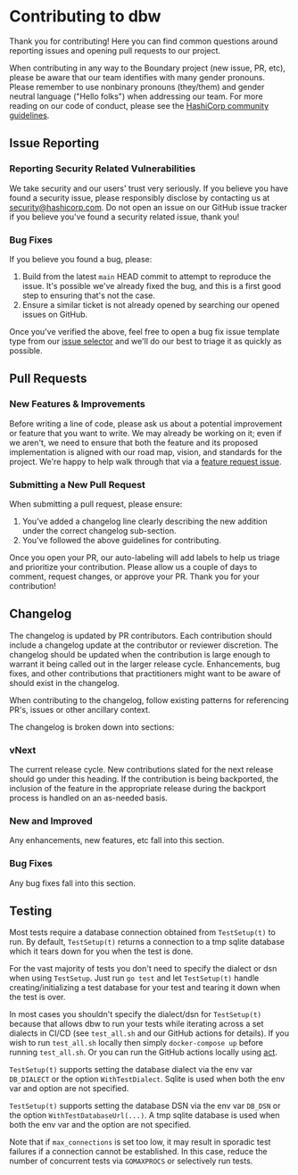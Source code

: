 # Contributing to dbw

Thank you for contributing! Here you can find common questions around reporting issues and opening
pull requests to our project.

When contributing in any way to the Boundary project (new issue, PR, etc), please be aware that our team identifies with many gender pronouns. Please remember to use nonbinary pronouns (they/them) and gender neutral language ("Hello folks") when addressing our team. For more reading on our code of conduct, please see the [HashiCorp community guidelines](https://www.hashicorp.com/community-guidelines). 

## Issue Reporting
### Reporting Security Related Vulnerabilities

We take security and our users' trust very seriously. If you believe you have found a security issue, please responsibly disclose by contacting us at security@hashicorp.com. Do not open an issue on 
our GitHub issue tracker if you believe you've found a security related issue, thank you!

### Bug Fixes

If you believe you found a bug, please:

1. Build from the latest `main` HEAD commit to attempt to reproduce the issue. It's possible we've already fixed
the bug, and this is a first good step to ensuring that's not the case.
1. Ensure a similar ticket is not already opened by searching our opened issues on GitHub.


Once you've verified the above, feel free to open a bug fix issue template type from our [issue selector](https://github.com/hashicorp/dbw/issues/new/choose)
and we'll do our best to triage it as quickly as possible. 

## Pull Requests

### New Features & Improvements

Before writing a line of code, please ask us about a potential improvement or feature that you want to write. We may already be working on it; even if we aren't, we need to ensure that both the feature and its proposed implementation is aligned with our road map, vision, and standards for the project. We're happy to help walk through that via a [feature request issue](https://github.com/hashicorp/dbw/issues/new/choose).

### Submitting a New Pull Request

When submitting a pull request, please ensure:

1. You've added a changelog line clearly describing the new addition under the correct changelog sub-section.
2. You've followed the above guidelines for contributing.

Once you open your PR, our auto-labeling will add labels to help us triage and prioritize your contribution. Please
allow us a couple of days to comment, request changes, or approve your PR. Thank you for your contribution!

## Changelog

The changelog is updated by PR contributors. Each contribution should include a changelog update at the contributor or reviewer discretion. 
The changelog should be updated when the contribution is large enough to warrant it being called out in the larger release cycle. Enhancements, bug fixes,
and other contributions that practitioners might want to be aware of should exist in the changelog. 

When contributing to the changelog, follow existing patterns for referencing PR's, issues or other ancillary context.

The changelog is broken down into sections:

### vNext

The current release cycle. New contributions slated for the next release should go under this heading. If the contribution is being backported,
the inclusion of the feature in the appropriate release during the backport process is handled on an as-needed basis. 

### New and Improved

Any enhancements, new features, etc fall into this section. 

### Bug Fixes

Any bug fixes fall into this section.

## Testing

Most tests require a database connection obtained from `TestSetup(t)` to run.
By default, `TestSetup(t)` returns a connection to a tmp sqlite database which
it tears down for you when the test is done.

For the vast majority of tests you don't need to specify the dialect or dsn when
using `TestSetup`. Just run `go test` and let `TestSetup(t)` handle
creating/initializing a test database for your test and tearing it down when the
test is over.

In most cases you shouldn't specify the dialect/dsn for `TestSetup(t)` because
that allows dbw to run  your tests while iterating across a set dialects in CI/CD
(see `test_all.sh` and our GitHub actions for details).  If you wish to run
`test_all.sh` locally then simply `docker-compose up` before running
`test_all.sh`.   Or you can run the GitHub actions locally using
[act](https://github.com/nektos/act). 

`TestSetup(t)` supports setting the database dialect via the env var `DB_DIALECT` or
the option `WithTestDialect`.  Sqlite is used when both the env var and
option are not specified.

`TestSetup(t)` supports setting the database DSN via the env var `DB_DSN` or the
option `WithTestDatabaseUrl(...)`.  A tmp sqlite database is used when both the env
var and the option are not specified.

Note that if `max_connections` is set too low, it may result in sporadic test
failures if a connection cannot be established. In this case, reduce the number
of concurrent tests via `GOMAXPROCS` or selectively run tests.

